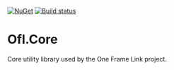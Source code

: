 [![NuGet](https://img.shields.io/nuget/v/Ofl.Core.svg)](https://www.nuget.org/packages/Ofl.Core/)
[![Build status](https://ci.appveyor.com/api/projects/status/ep1i6uc1vom2absw?svg=true)](https://ci.appveyor.com/project/OneFrameLink/ofl-core)

# Ofl.Core
Core utility library used by the One Frame Link project.
